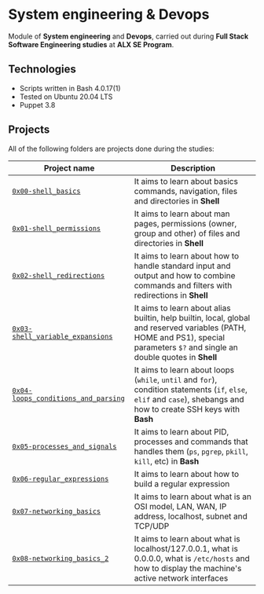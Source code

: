 # System engineering & Devops

Module of **System engineering** and **Devops**, carried out during **Full Stack Software Engineering studies** at **ALX SE Program**.

## Technologies
* Scripts written in Bash 4.0.17(1)
* Tested on Ubuntu 20.04 LTS
* Puppet 3.8

## Projects
All of the following folders are projects done during the studies:

| Project name | Description |
| ------------ | ----------- |
| [`0x00-shell_basics`](https://github.com/4zeddine/alx-system_engineering-devops/tree/master/0x00-shell_basics) | It aims to learn about basics commands, navigation, files and directories in **Shell** |
| [`0x01-shell_permissions`](https://github.com/4zeddine/alx-system_engineering-devops/tree/master/0x01-shell_permissions) | It aims to learn about man pages, permissions (owner, group and other) of files and directories in **Shell** |
| [`0x02-shell_redirections`](https://github.com/4zeddine/alx-system_engineering-devops/tree/master/0x02-shell_redirections) | It aims to learn about how to handle standard input and output and how to combine commands and filters with redirections in **Shell** |
| [`0x03-shell_variable_expansions`](https://github.com/4zeddine/alx-system_engineering-devops/tree/master/0x03-shell_variables_expansions) | It aims to learn about alias builtin, help builtin, local, global and reserved variables (PATH, HOME and PS1), special parameters `$?` and single an double quotes in **Shell** |
| [`0x04-loops_conditions_and_parsing`](https://github.com/4zeddine/alx-system_engineering-devops/tree/master/0x04-loops_conditions_and_parsing) | It aims to learn about loops (`while`, `until` and `for`), condition statements (`if`, `else`, `elif` and `case`), shebangs and how to create SSH keys with **Bash** |
| [`0x05-processes_and_signals`](https://github.com/4zeddine/alx-system_engineering-devops/tree/master/0x05-processes_and_signals) | It aims to learn about PID, processes and commands that handles them (`ps`, `pgrep`, `pkill`, `kill`, etc) in **Bash** |
| [`0x06-regular_expressions`](https://github.com/4zeddine/alx-system_engineering-devops/tree/master/0x06-regular_expressions) | It aims to learn about how to build a regular expression |
| [`0x07-networking_basics`]() | It aims to learn about what is an OSI model, LAN, WAN, IP address, localhost, subnet and TCP/UDP |
| [`0x08-networking_basics_2`]() | It aims to learn about what is localhost/127.0.0.1, what is 0.0.0.0, what is `/etc/hosts` and how to display the machine's active network interfaces |
